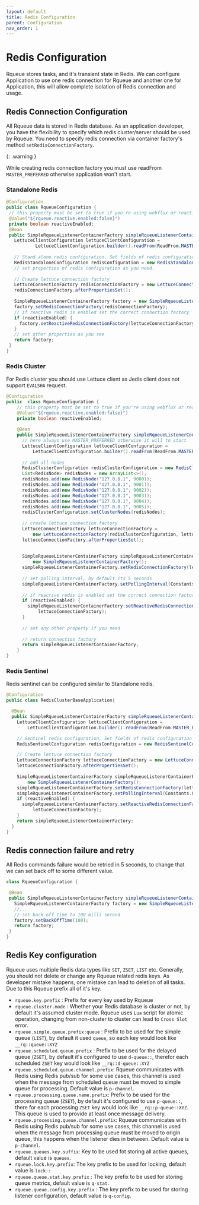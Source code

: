 ```yaml
---
layout: default
title: Redis Configuration
parent: Configuration
nav_order: 1
---
```


# Redis Configuration

Rqueue stores tasks, and it's transient state in Redis. We can configure Application to use one
redis connection for Rqueue and another one for Application, this will allow complete isolation of
Redis connection and usage.

## Redis Connection Configuration

All Rqueue data is stored in Redis database. As an application developer, you have the flexibility to
specify which redis cluster/server should be used by Rqueue. You need to specify redis connection via
container factory's method `setRedisConnectionFactory`. 

{: .warning }

While creating redis connection factory you must use readFrom `MASTER_PREFERRED` otherwise application won't start.


### Standalone Redis

 ```java
@Configuration
public class RqueueConfiguration {
  // this property must be set to true if you're using webflux or reactive redis
  @Value("${rqueue.reactive.enabled:false}")
  private boolean reactiveEnabled;
  @Bean
  public SimpleRqueueListenerContainerFactory simpleRqueueListenerContainerFactory() {
    LettuceClientConfiguration lettuceClientConfiguration =
            LettuceClientConfiguration.builder().readFrom(ReadFrom.MASTER_PREFERRED).build();
      
    // Stand alone redis configuration, Set fields of redis configuration
    RedisStandaloneConfiguration redisConfiguration = new RedisStandaloneConfiguration();
    // set properties of redis configuration as you need. 
    
    // Create lettuce connection factory
    LettuceConnectionFactory redisConnectionFactory = new LettuceConnectionFactory(redisConfiguration, lettuceClientConfiguration);
    redisConnectionFactory.afterPropertiesSet();
    
    SimpleRqueueListenerContainerFactory factory = new SimpleRqueueListenerContainerFactory();
    factory.setRedisConnectionFactory(redisConnectionFactory);
    // if reactive redis is enabled set the correct connection factory
    if (reactiveEnabled) {
      factory.setReactiveRedisConnectionFactory(lettuceConnectionFactory);
    }
    // set other properties as you see
    return factory;
  }
}
 ``` 
 

### Redis Cluster

For Redis cluster you should use Lettuce client as Jedis client does not support `EVALSHA` request.

```java
@Configuration
public  class RqueueConfiguration {
    // this property must be set to true if you're using webflux or reactive redis
    @Value("${rqueue.reactive.enabled:false}")
    private boolean reactiveEnabled;
    
    @Bean
    public SimpleRqueueListenerContainerFactory simpleRqueueListenerContainerFactory() {
      // here always use MASTER_PREFERRED otherwise it will to start
      LettuceClientConfiguration lettuceClientConfiguration =
          LettuceClientConfiguration.builder().readFrom(ReadFrom.MASTER_PREFERRED).build();
      
      // add all nodes
      RedisClusterConfiguration redisClusterConfiguration = new RedisClusterConfiguration();
      List<RedisNode> redisNodes = new ArrayList<>();
      redisNodes.add(new RedisNode("127.0.0.1", 9000));
      redisNodes.add(new RedisNode("127.0.0.1", 9001));
      redisNodes.add(new RedisNode("127.0.0.1", 9002));
      redisNodes.add(new RedisNode("127.0.0.1", 9003));
      redisNodes.add(new RedisNode("127.0.0.1", 9004));
      redisNodes.add(new RedisNode("127.0.0.1", 9005));
      redisClusterConfiguration.setClusterNodes(redisNodes);
  
      // create lettuce connection factory
      LettuceConnectionFactory lettuceConnectionFactory =
          new LettuceConnectionFactory(redisClusterConfiguration, lettuceClientConfiguration);
      lettuceConnectionFactory.afterPropertiesSet();
      
      
      SimpleRqueueListenerContainerFactory simpleRqueueListenerContainerFactory =
          new SimpleRqueueListenerContainerFactory();
      simpleRqueueListenerContainerFactory.setRedisConnectionFactory(lettuceConnectionFactory);
      
      // set polling interval, by default its 5 seconds
      simpleRqueueListenerContainerFactory.setPollingInterval(Constants.ONE_MILLI);
      
      // if reactive redis is enabled set the correct connection factory
      if (reactiveEnabled) {
        simpleRqueueListenerContainerFactory.setReactiveRedisConnectionFactory(
            lettuceConnectionFactory);
      }
      
      // set any other property if you need
      
      // return connection factory
      return simpleRqueueListenerContainerFactory;
    }
}
```


### Redis Sentinel

Redis sentinel can be configured similar to Standalone redis.


```java
@Configuration
public class RedisClusterBaseApplication{

  @Bean
  public SimpleRqueueListenerContainerFactory simpleRqueueListenerContainerFactory() {
    LettuceClientConfiguration lettuceClientConfiguration =
        LettuceClientConfiguration.builder().readFrom(ReadFrom.MASTER_PREFERRED).build();

    // Sentinel redis configuration, Set fields of redis configuration
    RedisSentinelConfiguration redisConfiguration = new RedisSentinelConfiguration();

    // Create lettuce connection factory
    LettuceConnectionFactory lettuceConnectionFactory = new LettuceConnectionFactory(redisConfiguration, lettuceClientConfiguration);
    lettuceConnectionFactory.afterPropertiesSet();
    
    SimpleRqueueListenerContainerFactory simpleRqueueListenerContainerFactory =
        new SimpleRqueueListenerContainerFactory();
    simpleRqueueListenerContainerFactory.setRedisConnectionFactory(lettuceConnectionFactory);
    simpleRqueueListenerContainerFactory.setPollingInterval(Constants.ONE_MILLI);
    if (reactiveEnabled) {
      simpleRqueueListenerContainerFactory.setReactiveRedisConnectionFactory(
          lettuceConnectionFactory);
    }
    return simpleRqueueListenerContainerFactory;
  }
}
```

## Redis connection failure and retry

All Redis commands failure would be retried in 5 seconds, to change that we can set
back off to some different value.

 ```java
 class RqueueConfiguration {

  @Bean
  public SimpleRqueueListenerContainerFactory simpleRqueueListenerContainerFactory() {
    SimpleRqueueListenerContainerFactory factory = new SimpleRqueueListenerContainerFactory();
    //...
    // set back off time to 100 milli second
    factory.setBackOffTime(100);
    return factory;
  }
}
 ```

## Redis Key configuration

Rqueue uses multiple Redis data types like `SET`, `ZSET`, `LIST` etc. Generally, you should not
delete or change any Rqueue related redis keys. As developer mistake happens, one mistake can lead
to deletion of all tasks. Due to this Rqueue prefix all of it's key.

* `rqueue.key.prefix` : Prefix for every key used by Rqueue
* `rqueue.cluster.mode` : Whether your Redis database is cluster or not, by default it's assumed
  cluster mode. Rqueue uses `Lua` script for atomic operation, changing from non-cluster to cluster
  can lead to `Cross Slot` error.
* `rqueue.simple.queue.prefix:queue` : Prefix to be used for the simple queue (`LIST`), by default
  it used `queue`, so each key would look like `__rq::queue::XYZ`
* `rqueue.scheduled.queue.prefix` :  Prefix to be used for the delayed queue (`ZSET`), by default it's
  configured to use `d-queue::`, therefor each scheduled `ZSET` key would look
  like `__rq::d-queue::XYZ`
* `rqueue.scheduled.queue.channel.prefix`: Rqueue communicates with Redis using Redis pub/sub for some
  use cases, this channel is used when the message from scheduled queue must be moved to simple queue
  for processing. Default value is `p-channel`.
* `rqueue.processing.queue.name.prefix`:  Prefix to be used for the processing queue (`ZSET`), by
  default it's configured to use `p-queue::`, there for each processing `ZSET` key would look
  like `__rq::p-queue::XYZ`. This queue is used to provide at least once message delivery.
* `rqueue.processing.queue.channel.prefix`: Rqueue communicates with Redis using Redis pub/sub for
  some use cases, this channel is used when the message from processing queue must be moved to
  origin queue, this happens when the listener dies in between. Default value is `p-channel`.
* `rqueue.queues.key.suffix`: Key to be used fot storing all active queues, default value
  is `queues`.
* `rqueue.lock.key.prefix`: The key prefix to be used for locking, default value is `lock::`
* `rqueue.queue.stat.key.prefix` : The key prefix to be used for storing queue metrics, default
  value is `q-stat`.
* `rqueue.queue.config.key.prefix` : The key prefix to be used for storing listener configuration,
  default value is `q-config`.
